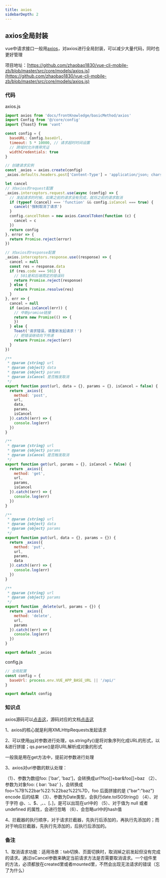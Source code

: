 ```yaml
---
title: axios                  
sidebarDepth: 2
---
```


## axios全局封装

vue中请求接口一般用[axios](http://axios-js.com/zh-cn/docs/)，对axios进行全局封装，可以减少大量代码，同时也更好管理

项目地址：[https://github.com/zhaobao1830/vue-cli-mobile-zb/blob/master/src/core/models/axios.js](https://github.com/zhaobao1830/vue-cli-mobile-zb/blob/master/src/core/models/axios.js)

### 代码

axios.js

```js
import axios from 'docs/frontKnowledge/basicMethod/axios'
import Config from '@/core/config'
import {Toast} from 'vant'

const config = {
  baseURL: Config.baseUrl,
  timeout: 5 * 10000, // 请求超时时间设置
  // 跨域时允许携带凭证
  widthCredentials: true
}

// 创建请求实例
const _axios = axios.create(config)
_axios.defaults.headers.post['Content-Type'] = 'application/json; charset=UTF-8'

let cancel
// 对axios的request配置
_axios.interceptors.request.use(async (config) => {
  // 发起请求的时候，如果之前的请求没有完成，就将之前的请求取消
  if (typeof (cancel) === 'function' && config.isCancel === true) {
    cancel('强制取消了请求')
  }
  config.cancelToken = new axios.CancelToken(function (c) {
    cancel = c
  })
  return config
}, error => {
  return Promise.reject(error)
})

// 对axios的response配置
_axios.interceptors.response.use((response) => {
  cancel = null
  const res = response.data
  if (res.code === 501) {
    // 501是和后端商定的错误码
    return Promise.reject(response)
  } else {
    return Promise.resolve(res)
  }
}, err => {
  cancel = null
  if (axios.isCancel(err)) {
    // 中断promise链接
    return new Promise(() => {
    })
  } else {
    Toast('请求错误，请重新发起请求！')
    // 把错误继续向下传递
    return Promise.reject(err)
  }
})

/**
 * @param {string} url
 * @param {object} data
 * @param {object} params
 * @param isCancel 是否触发取消
 */
export function post(url, data = {}, params = {}, isCancel = false) {
  return _axios({
    method: 'post',
    url,
    data,
    params,
    isCancel
  }).catch((err) => {
    console.log(err)
  })
}

/**
 * @param {string} url
 * @param {object} params
 * @param isCancel 是否触发取消
 */
export function get(url, params = {}, isCancel = false) {
  return _axios({
    method: 'get',
    url,
    params,
    isCancel
  }).catch((err) => {
    console.log(err)
  })
}

/**
 * @param {string} url
 * @param {object} data
 * @param {object} params
 */
export function put(url, data = {}, params = {}) {
  return _axios({
    method: 'put',
    url,
    params,
    data
  }).catch((err) => {
    console.log(err)
  })
}

/**
 * @param {string} url
 * @param {object} params
 */
export function _delete(url, params = {}) {
  return _axios({
    method: 'delete',
    url,
    params
  }).catch((err) => {
    console.log(err)
  })
}

export default _axios
```

config.js

```js
// 全局配置
const config = {
  baseUrl: process.env.VUE_APP_BASE_URL || '/api/'
}

export default config
```

### 知识点

axios源码可以[点击这](https://github.com/zhaobao1830/ts-axios-zb)，源码对应的文档[点击这](https://github.com/zhaobao1830/ts-axios-doc)

1、axios的核心就是利用XMLHttpRequests发起请求

2、可以使用[qs](https://www.npmjs.com/package/qs)对参数进行处理，qs.stringify()是将对象序列化成URL的形式，以&进行拼接；qs.parse()是将URL解析成对象的形式

一般我是用在get方法中，提前对参数进行处理

3、axios对url参数的默认处理：

（1）、参数为数组foo: ['bar', 'baz']，会转换成url?foo[]=bar&foo[]=baz
（2）、参数为对象foo: { bar: 'baz' }，会转换成foo=%7B%22bar%22:%22baz%22%7D，foo 后面拼接的是 {"bar":"baz"} encode 后的结果
（3）、参数为Date类型，会执行date.toISOString()
（4）、对于字符 @、:、$、,、、[、]，是可以出现在url中的
（5）、对于值为 null 或者 undefined 的属性，会进行忽略
（6）、会忽略url中的hash值

4、拦截器的执行顺序，对于请求拦截器，先执行后添加的，再执行先添加的；而对于响应拦截器，先执行先添加的，后执行后添加的。

### 备注

1、取消请求功能：适用场景：tab切换、页面切换时，取消掉之前发起但没有完成的请求。通过isCancel参数来确定当前请求方法是否需要取消请求。一个组件里的方法，必须都放在created里或者mounted里，不然会出现无法请求的错误（忘了为什么）

